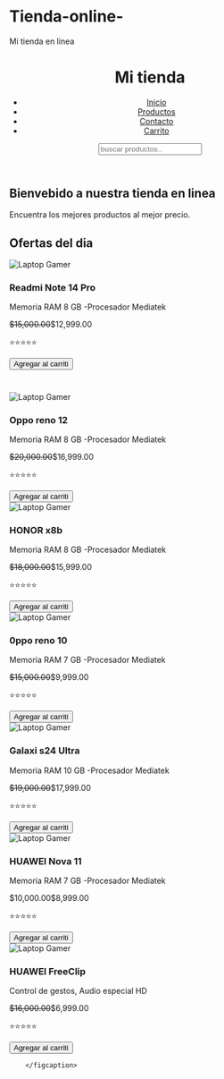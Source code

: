 # Tienda-online-
<!DOCTYPE html>

<html lang="es">
<head>
  <meta chartset="UTF-8">
  <meta name="viewport" content="width=device-width,initial-escale=1.0"
  <title>Mi tienda en linea</title>
    <link rel="stylesheet" href="CSS/estilos.css">
    <link rel="stylesheet" href="CSS/responsive.css">
</head>
<body>
  <header>
    <h1>Mi tienda</h1>
    <nav>
      <ul>
        <li><a href="index.html">Inicio</a></li>
        <li><a href="productos .html">Productos</a></li>
        <li><a href="contacto.html">Contacto</a></li>
        <li><a href="carrito.html">Carrito</a></li>
        </ul>
    </nav>
    <section class="busqueda">
      <input type="text" id="buscador"
        placeholder="buscar productos.."
        oninput="filtrarproductos()"/>
    </section>
 </header>
  <main>
    <h2>Bienvebido a nuestra tienda en linea</h2>
    <p>Encuentra los mejores productos al mejor precio.</p>
    <section class="ofertas">
      <h2>Ofertas del dia</h2>
      <div class="productos">
        <img src="umagenes/ce10.webp" alt="Laptop Gamer"/>
        <figcaption>
          <h3>Readmi Note 14 Pro</h3>
          <p class="descripcion">Memoria RAM 8 GB -Procesador Mediatek</p>
          <p class="precio-oferta"><del>$15,000.00</del>$12,999.00</p>
          <p class="rating">⭐⭐⭐⭐⭐</p>
          <button onclick="agregarALCarrito('Laptop Gamer',12999)">
            Agregar al carriti</button>
        </figcaption>
      </div>
    </section>
  <h1>
  </h1>
</body>
  <div class="productos">
        <img src="umagenes/ce10.webp" alt="Laptop Gamer"/>
          <figcaption>
          <h3>Oppo reno 12</h3>
          <p class="descripcion">Memoria RAM 8 GB -Procesador Mediatek</p>
          <p class="precio-oferta"><del>$20,000.00</del>$16,999.00</p>
          <p class="rating">⭐⭐⭐⭐⭐</p>
          <button onclick="agregarALCarrito('Laptop Gamer',12999)">
            Agregar al carriti</button>
          </div>
        </figcaption>
   <figcaption>
     <div class="productos">
        <img src="umagenes/ce10.webp" alt="Laptop Gamer"/>
          <h3>HONOR x8b</h3>
          <p class="descripcion">Memoria RAM 8 GB -Procesador Mediatek</p>
          <p class="precio-oferta"><del>$18,000.00</del>$15,999.00</p>
          <p class="rating">⭐⭐⭐⭐⭐</p>
          <button onclick="agregarALCarrito('Laptop Gamer',12999)">
            Agregar al carriti</button>
        </figcaption>
     </div>
     <figcaption>
       <div class="productos">
        <img src="umagenes/ce10.webp" alt="Laptop Gamer"/>
          <h3>0ppo reno 10</h3>
          <p class="descripcion">Memoria RAM 7 GB -Procesador Mediatek</p>
          <p class="precio-oferta"><del>$15,000.00</del>$9,999.00</p>
          <p class="rating">⭐⭐⭐⭐⭐</p>
          <button onclick="agregarALCarrito('Laptop Gamer',12999)">
            Agregar al carriti</button>
        </figcaption>
       </div>
       <div class="productos">
        <img src="umagenes/ce10.webp" alt="Laptop Gamer"/>
  <h3>Galaxi s24 Ultra </h3>
          <p class="descripcion">Memoria RAM 10 GB -Procesador Mediatek</p>
          <p class="precio-oferta"><del>$19,000.00</del>$17,999.00</p>
          <p class="rating">⭐⭐⭐⭐⭐</p>
          <button onclick="agregarALCarrito('Laptop Gamer',12999)">
            Agregar al carriti</button>
        </figcaption>
  </div>
       <div class="productos">
        <img src="umagenes/ce10.webp" alt="Laptop Gamer"/>
 <h3>HUAWEI Nova 11 </h3>
          <p class="descripcion">Memoria RAM 7 GB -Procesador Mediatek</p>
          <p class="precio-oferta"><de>$10,000.00</del>$8,999.00</p>
          <p class="rating">⭐⭐⭐⭐⭐</p>
          <button onclick="agregarALCarrito('Laptop Gamer',12999)">
            Agregar al carriti</button>
        </figcaption>
  </div>
</figcaption>
     <div class="productos">
        <img src="umagenes/ce10.webp" alt="Laptop Gamer"/>
 <h3>HUAWEI FreeClip </h3>
          <p class="descripcion">Control de gestos, Audio especial HD</p>
          <p class="precio-oferta"><del>$16,000.00</del>$6,999.00</p>
          <p class="rating">⭐⭐⭐⭐⭐</p>
          <button onclick="agregarALCarrito('Laptop Gamer',12999)">
            Agregar al carriti</button>
       
        </figcaption>

</div>
</html>

